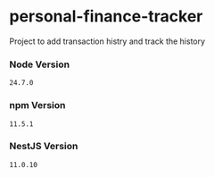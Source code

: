 # personal-finance-tracker
Project to add transaction histry and track the history

### Node Version
```
24.7.0
```

### npm Version
```
11.5.1
```
### NestJS Version
```
11.0.10
```
